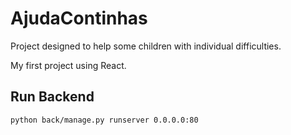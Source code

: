 # AjudaContinhas

Project designed to help some children with individual difficulties.

My first project using React.

## Run Backend

`python back/manage.py runserver 0.0.0.0:80`
